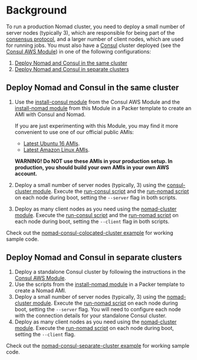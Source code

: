 # Background

To run a production Nomad cluster, you need to deploy a small number of server nodes (typically 3), which are responsible
for being part of the [consensus protocol](https://www.nomadproject.io/docs/internals/consensus.html), and a larger
number of client nodes, which are used for running jobs. You must also have a [Consul](https://www.consul.io/) cluster
deployed (see the [Consul AWS Module](https://github.com/hashicorp/terraform-aws-consul)) in one of the following
configurations:

1. [Deploy Nomad and Consul in the same cluster](#deploy-nomad-and-consul-in-the-same-cluster)
1. [Deploy Nomad and Consul in separate clusters](#deploy-nomad-and-consul-in-separate-clusters)


## Deploy Nomad and Consul in the same cluster

1. Use the [install-consul
   module](https://github.com/hashicorp/terraform-aws-consul/tree/master/modules/install-consul) from the Consul AWS
   Module and the [install-nomad module](https://github.com/hashicorp/terraform-aws-nomad/tree/master/modules/install-nomad) from this Module in a Packer template to create
   an AMI with Consul and Nomad.

   If you are just experimenting with this Module, you may find it more convenient to use one of our official public AMIs:
   - [Latest Ubuntu 16 AMIs](https://github.com/hashicorp/terraform-aws-nomad/tree/master/_docs/ubuntu16-ami-list.md).
   - [Latest Amazon Linux AMIs](https://github.com/hashicorp/terraform-aws-nomad/tree/master/_docs/amazon-linux-ami-list.md).

   **WARNING! Do NOT use these AMIs in your production setup. In production, you should build your own AMIs in your own
   AWS account.**

1. Deploy a small number of server nodes (typically, 3) using the [consul-cluster
   module](https://github.com/hashicorp/terraform-aws-consul/tree/master/modules/consul-cluster). Execute the
   [run-consul script](https://github.com/hashicorp/terraform-aws-consul/tree/master/modules/run-consul) and the
   [run-nomad script](https://github.com/hashicorp/terraform-aws-nomad/tree/master/modules/run-nomad) on each node during boot, setting the `--server` flag in both
   scripts.
1. Deploy as many client nodes as you need using the [nomad-cluster module](https://github.com/hashicorp/terraform-aws-nomad/tree/master/modules/nomad-cluster). Execute the
   [run-consul script](https://github.com/hashicorp/terraform-aws-consul/tree/master/modules/run-consul) and the
   [run-nomad script](https://github.com/hashicorp/terraform-aws-nomad/tree/master/modules/run-nomad) on each node during boot, setting the `--client` flag in both
   scripts.

Check out the [nomad-consul-colocated-cluster example](https://github.com/hashicorp/terraform-aws-nomad/tree/master/MAIN.md) for working
sample code.

## Deploy Nomad and Consul in separate clusters

1. Deploy a standalone Consul cluster by following the instructions in the [Consul AWS
   Module](https://github.com/hashicorp/terraform-aws-consul).
1. Use the scripts from the [install-nomad module](https://github.com/hashicorp/terraform-aws-nomad/tree/master/modules/install-nomad) in a Packer template to create a Nomad AMI.
1. Deploy a small number of server nodes (typically, 3) using the [nomad-cluster module](https://github.com/hashicorp/terraform-aws-nomad/tree/master/modules/nomad). Execute the
   [run-nomad script](https://github.com/hashicorp/terraform-aws-nomad/tree/master/modules/run-nomad) on each node during boot, setting the `--server` flag. You will
   need to configure each node with the connection details for your standalone Consul cluster.
1. Deploy as many client nodes as you need using the [nomad-cluster module](https://github.com/hashicorp/terraform-aws-nomad/tree/master/modules/nomad). Execute the
   [run-nomad script](https://github.com/hashicorp/terraform-aws-nomad/tree/master/modules/run-nomad) on each node during boot, setting the `--client` flag.

Check out the [nomad-consul-separate-cluster example](https://github.com/hashicorp/terraform-aws-nomad/tree/master/examples/nomad-consul-separate-cluster) for working
sample code.
